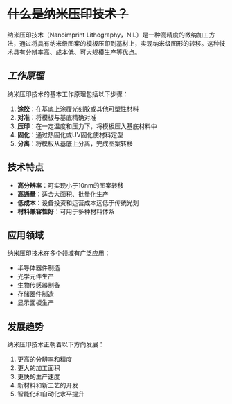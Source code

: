 # ~~什么是纳米压印技术？~~

纳米压印技术（Nanoimprint Lithography，NIL）是一种高精度的微纳加工方法，通过将具有纳米级图案的模板压印到基材上，实现纳米级图形的转移。这种技术具有分辨率高、成本低、可大规模生产等优点。

## *工作原理*

纳米压印技术的基本工作原理包括以下步骤：

1. **涂胶**：在基底上涂覆光刻胶或其他可塑性材料
2. **对准**：将模板与基底精确对准
3. **压印**：在一定温度和压力下，将模板压入基底材料中
4. **固化**：通过热固化或UV固化使材料定型
5. **分离**：将模板从基底上分离，完成图案转移

## 技术特点

- **高分辨率**：可实现小于10nm的图案转移
- **高通量**：适合大面积、批量化生产
- **低成本**：设备投资和运营成本远低于传统光刻
- **材料兼容性好**：可用于多种材料体系

## 应用领域

纳米压印技术在多个领域有广泛应用：

- 半导体器件制造
- 光学元件生产
- 生物传感器制备
- 存储器件制造
- 显示面板生产

## 发展趋势

纳米压印技术正朝着以下方向发展：

1. 更高的分辨率和精度
2. 更大的加工面积
3. 更快的生产速度
4. 新材料和新工艺的开发
5. 智能化和自动化水平提升 
<!--stackedit_data:
eyJoaXN0b3J5IjpbNjQ4NjI1OTU1XX0=
-->